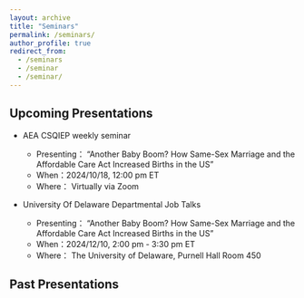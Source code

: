 ```yaml
---
layout: archive
title: "Seminars"
permalink: /seminars/
author_profile: true
redirect_from:
  - /seminars
  - /seminar
  - /seminar/
---
```



## Upcoming Presentations

* AEA CSQIEP weekly seminar
  * Presenting： “Another Baby Boom? How Same-Sex Marriage and the Affordable Care Act Increased Births in the US”
  * When：2024/10/18, 12:00 pm ET
  * Where： Virtually via Zoom
 
* University Of Delaware Departmental Job Talks
  * Presenting： “Another Baby Boom? How Same-Sex Marriage and the Affordable Care Act Increased Births in the US”
  * When：2024/12/10, 2:00 pm - 3:30 pm ET
  * Where： The University of Delaware, Purnell Hall Room 450


## Past Presentations 



